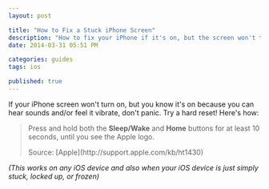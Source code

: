 ```yaml
---
layout: post

title: "How to Fix a Stuck iPhone Screen"
description: "How to fix your iPhone if it's on, but the screen won't turn on."
date: 2014-03-31 05:51 PM

categories: guides
tags: ios

published: true
---
```


If your iPhone screen won't turn on, but you know it's on because you can hear sounds and/or feel it vibrate, don't panic. Try a hard reset! Here's how:

> Press and hold both the **Sleep/Wake** and **Home** buttons for at least 10 seconds, until you see the Apple logo.
> <footer>Source: [Apple](http://support.apple.com/kb/ht1430)</footer>

_(This works on any iOS device and also when your iOS device is just simply stuck, locked up, or frozen)_